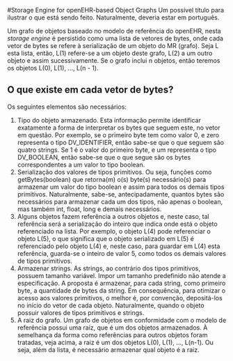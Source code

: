 #Storage Engine for openEHR-based Object Graphs
Um possível título para ilustrar o que está sendo feito.
Naturalmente, deveria estar em português. 

Um grafo de objetos baseado no modelo de referência do openEHR,
nesta _storage engine_ é persistido como uma lista de 
vetores de bytes, onde cada vetor de bytes se refere à 
serialização de um objeto do MR (grafo). Seja L esta lista, 
então, L(1) refere-se a um objeto deste grafo, L(2) a um outro
objeto e assim sucessivamente. Se o grafo inclui n objetos, 
então teremos os objetos L(0), L(1), ..., L(n - 1). 

## O que existe em cada vetor de bytes?

Os seguintes elementos são necessários:

1. Tipo do objeto armazenado. Esta informação permite identificar exatamente a forma de interpretar os bytes que seguem este, no vetor em questão. Por exemplo, se o primeiro byte tem como valor 0, e zero representa o tipo DV_IDENTIFIER, então sabe-se que o que seguem são quatro strings. Se 1 é o valor do primeiro byte, e um representa o tipo DV_BOOLEAN, então sabe-se que o que segue são os bytes correspondentes a um valor to tipo boolean.
2. Serialização dos valores de tipos primitivos. Ou seja, funções como getBytes(boolean) que retorna(m) o(s) byte(s) necessário(s) para armazenar um valor do tipo boolean e assim para todos os demais tipos primitivos. Naturalmente, sabe-se, antecipadamente, quantos bytes são necessários para armazenar cada um dos tipos, não apenas o boolean, mas também int, float, long e demais necessários. 
3. Alguns objetos fazem referência a outros objetos e, neste caso, tal referência será a serialização do inteiro que indica onde está o objeto referenciado na lista. Por exemplo, o objeto L(4) pode referenciar o objeto L(5), o que significa que o objeto serializado em L(5) é referenciado pelo objeto L(4) e, neste caso, para guardar em L(4) esta referência, guarda-se o inteiro de valor 5, como todos os demais valores de tipos primitivos.
4. Armazenar strings. As strings, ao contrário dos tipos primitivos, possuem tamanho variável. Impor um tamanho predefinido não atende a especificação. A proposta é armazenar, para cada string, como primeiro byte, a quantidade de bytes da string. Em consequência, para otimizar o acesso aos valores primitivos, o melhor é, por convenção, depositá-los no início do vetor de cada objeto. Naturalmente, quando o objeto possuir valores de tipos primitivos e strings.
5. A raiz do grafo. Um grafo de objetos em conformidade com o modelo de referência possui uma raiz, que é um dos objetos armazenados. À semelhança da forma como referências para outros objetos foram tratadas, veja acima, a raiz é um dos objetos L(0), L(1), ..., L(n-1). Ou seja, além da lista, é necessário armazenar qual objeto é a raiz. 
